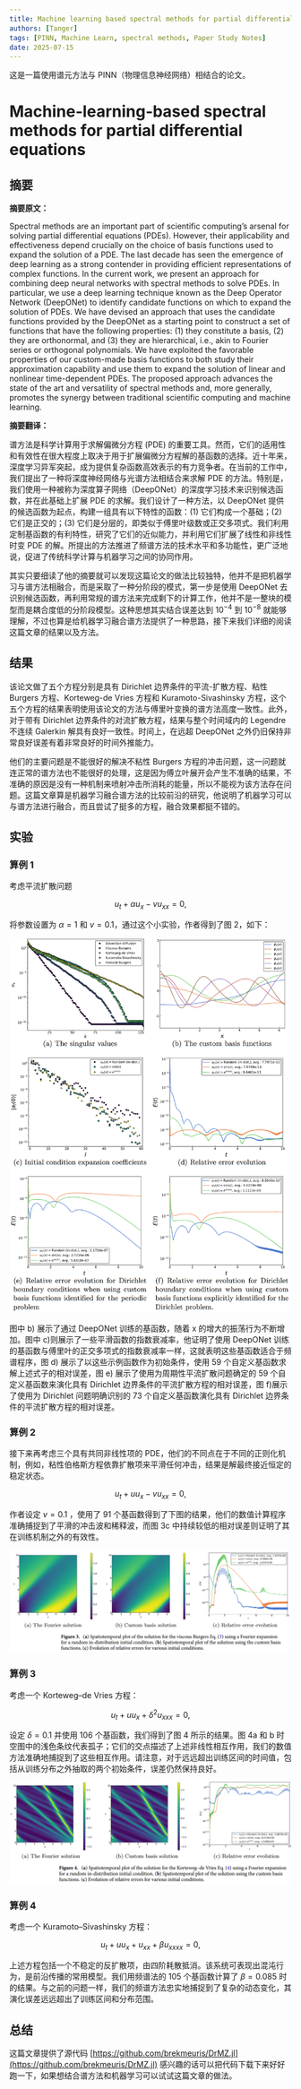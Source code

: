 ```yaml
---
title: Machine learning based spectral methods for partial differential equations
authors: [Tanger]
tags: [PINN, Machine Learn, spectral methods, Paper Study Notes]
date: 2025-07-15
---
```


这是一篇使用谱元方法与 PINN（物理信息神经网络）相结合的论文。

# Machine‑learning‑based spectral methods for partial differential equations

## 摘要

**摘要原文：**

Spectral methods are an important part of scientific computing’s arsenal for solving partial differential equations (PDEs). However, their applicability and effectiveness depend crucially on the choice of basis functions used to expand the solution of a PDE. The last decade has seen the emergence of deep learning as a strong contender in providing efficient representations of complex functions. In the current work, we present an approach for combining deep neural networks with spectral methods to solve PDEs. In particular, we use a deep learning technique known as the Deep Operator Network (DeepONet) to identify candidate functions on which to expand the solution of PDEs. We have devised an approach that uses the candidate functions provided by the DeepONet as a starting point to construct a set of functions that have the following properties: (1) they constitute a basis, (2) they are orthonormal, and (3) they are hierarchical, i.e., akin to Fourier series or orthogonal polynomials. We have exploited the favorable properties of our custom-made basis functions to both study their approximation capability and use them to expand the solution of linear and nonlinear time-dependent PDEs. The proposed approach advances the state of the art and versatility of spectral methods and, more generally, promotes the synergy between traditional scientific computing and machine learning.

**摘要翻译：**

谱方法是科学计算用于求解偏微分方程 (PDE) 的重要工具。然而，它们的适用性和有效性在很大程度上取决于用于扩展偏微分方程解的基函数的选择。近十年来，深度学习异军突起，成为提供复杂函数高效表示的有力竞争者。在当前的工作中，我们提出了一种将深度神经网络与光谱方法相结合来求解 PDE 的方法。特别是，我们使用一种被称为深度算子网络（DeepONet）的深度学习技术来识别候选函数，并在此基础上扩展 PDE 的求解。我们设计了一种方法，以 DeepONet 提供的候选函数为起点，构建一组具有以下特性的函数：(1) 它们构成一个基础；(2) 它们是正交的；(3) 它们是分层的，即类似于傅里叶级数或正交多项式。我们利用定制基函数的有利特性，研究了它们的近似能力，并利用它们扩展了线性和非线性时变 PDE 的解。所提出的方法推进了频谱方法的技术水平和多功能性，更广泛地说，促进了传统科学计算与机器学习之间的协同作用。

其实只要细读了他的摘要就可以发现这篇论文的做法比较独特，他并不是把机器学习与谱方法相融合，而是采取了一种分阶段的模式，第一步是使用 DeepONet 去识别候选函数，再利用常规的谱方法来完成剩下的计算工作，他并不是一整块的模型而是耦合度低的分阶段模型。这种思想其实结合误差达到 $10^{-4}$ 到 $10^{-8}$ 就能够理解，不过也算是给机器学习融合谱方法提供了一种思路，接下来我们详细的阅读这篇文章的结果以及方法。

<!-- truncate -->

## 结果

该论文做了五个方程分别是具有 Dirichlet 边界条件的平流-扩散方程、粘性 Burgers 方程、Korteweg-de Vries 方程和 Kuramoto-Sivashinsky 方程，这个五个方程的结果表明使用该论文的方法与傅里叶变换的谱方法高度一致性。此外，对于带有 Dirichlet 边界条件的对流扩散方程，结果与整个时间域内的 Legendre 不连续 Galerkin 解具有良好一致性。时间上，在远超 DeepONet 之外仍旧保持非常良好误差有着非常良好的时间外推能力。

他们的主要问题是不能很好的解决不粘性 Burgers 方程的冲击问题，这一问题就连正常的谱方法也不能很好的处理，这是因为傅立叶展开会产生不准确的结果，不准确的原因是没有一种机制来喷射冲击所消耗的能量，所以不能视为该方法存在问题。这篇文章算是机器学习融合谱方法的比较前沿的研究，他说明了机器学习可以与谱方法进行融合，而且尝试了挺多的方程，融合效果都挺不错的。

## 实验

### 算例 1

考虑平流扩散问题

$$
u_t+\alpha u_x - vu_{xx}=0,
$$

将参数设置为 $\alpha = 1$ 和 $v=0.1$，通过这个小实验，作者得到了图 2，如下：

![](./src/13/example1.png)

图中 b) 展示了通过 DeepONet 训练的基函数，随着 x 的增大的振荡行为不断增加。图中 c)则展示了一些平滑函数的指数衰减率，他证明了使用 DeepONet 训练的基函数与傅里叶的正交多项式的指数衰减率一样，这就表明这些基函数适合于频谱程序，图 d) 展示了以这些示例函数作为初始条件，使用 59 个自定义基函数求解上述式子的相对误差，图 e) 展示了使用为周期性平流扩散问题确定的 59 个自定义基函数来演化具有 Dirichlet 边界条件的平流扩散方程的相对误差，图 f)展示了使用为 Dirichlet 问题明确识别的 73 个自定义基函数演化具有 Dirichlet 边界条件的平流扩散方程的相对误差。

### 算例 2

接下来再考虑三个具有共同非线性项的 PDE，他们的不同点在于不同的正则化机制，例如，粘性伯格斯方程依靠扩散项来平滑任何冲击，结果是解最终接近恒定的稳定状态。

$$
u_t + uu_x -vu_{xx}=0,
$$

作者设定 $v=0.1$ ，使用了 91 个基函数得到了下图的结果，他们的数值计算程序准确捕捉到了平滑的冲击波和稀释波，而图 3c 中持续较低的相对误差则证明了其在训练机制之外的有效性。

![](./src/13/example2.png)

### 算例 3

考虑一个 Korteweg–de Vries 方程：

$$
u_t + uu_x + \delta^2u_{xxx} = 0,
$$

设定 $\delta = 0.1$ 并使用 106 个基函数，我们得到了图 4 所示的结果。图 4a 和 b 时空图中的浅色条纹代表孤子；它们的交点描述了上述非线性相互作用，我们的数值方法准确地捕捉到了这些相互作用。请注意，对于远远超出训练区间的时间值，包括从训练分布之外抽取的两个初始条件，误差仍然保持良好。

![](./src/13/example3.png)

### 算例 4

考虑一个 Kuramoto–Sivashinsky 方程：

$$
u_t + uu_x + u_{xx} +\beta u_{xxxx} = 0,
$$

上述方程包括一个不稳定的反扩散项，由四阶耗散抵消。该系统可表现出混沌行为，是前沿传播的常用模型。我们用频谱法的 105 个基函数计算了 $\beta = 0.085$ 时的结果。与之前的问题一样，我们的频谱方法忠实地捕捉到了复杂的动态变化，其演化误差远远超出了训练区间和分布范围。

## 总结

这篇文章提供了源代码 [https://github.com/brekmeuris/DrMZ.jl](https://github.com/brekmeuris/DrMZ.jl) 感兴趣的话可以把代码下载下来好好跑一下，如果想结合谱方法和机器学习可以试试这篇文章的做法。
